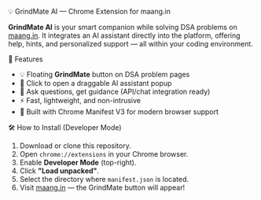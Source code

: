  💡 GrindMate AI — Chrome Extension for maang.in

**GrindMate AI** is your smart companion while solving DSA problems on [maang.in](https://maang.in). It integrates an AI assistant directly into the platform, offering help, hints, and personalized support — all within your coding environment.


🚀 Features

- 💡 Floating **GrindMate** button on DSA problem pages  
- 💬 Click to open a draggable AI assistant popup  
- 🧠 Ask questions, get guidance (API/chat integration ready)  
- ⚡ Fast, lightweight, and non-intrusive  
- 🔐 Built with Chrome Manifest V3 for modern browser support  


 🛠 How to Install (Developer Mode)

1. Download or clone this repository.
2. Open `chrome://extensions` in your Chrome browser.
3. Enable **Developer Mode** (top-right).
4. Click **"Load unpacked"**.
5. Select the directory where `manifest.json` is located.
6. Visit [maang.in](https://maang.in) — the GrindMate button will appear!



